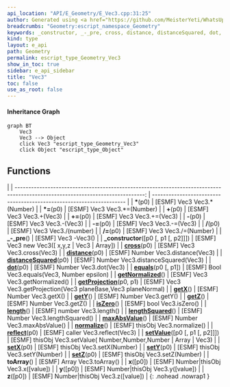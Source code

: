 ```yaml
---
api_location: "API/E_Geometry/E_Vec3.cpp:31:25"
author: Generated using <a href="https://github.com/MeisterYeti/WhatsUpDoc">WhatsUpDoc</a>
breadcrumbs: "Geometry:escript_namespace_Geometry"
keywords: _constructor, _-_pre, cross, distance, distanceSquared, dot, equals, getNormalized, getProjection, getX, getY, getZ, isZero, length, lengthSquared, maxAbsValue, normalize, reflect, setValue, setX, setY, setZ, toArray, x, y, z
kind: type
layout: e_api
path: Geometry
permalink: escript_type_Geometry_Vec3
show_in_toc: true
sidebar: e_api_sidebar
title: "Vec3"
toc: false
use_as_root: false
---
```


#### Inheritance Graph

```mermaid
graph BT
	Vec3
	Vec3 --> Object
	click Vec3 "escript_type_Geometry_Vec3"
	click Object "escript_type_Object"
```

## Functions

|
| -----------------------------------------------------------------------------------------------------------------------------: | -------------------------------------------------------------------- | 
| **\***(p0)                                                                                                                     | [ESMF] Vec3 Vec3.\*(Number)                                          | 
| **\*=**(p0)                                                                                                                    | [ESMF] Vec3 Vec3.\*=(Number)                                         | 
| **+**(p0)                                                                                                                      | [ESMF] Vec3 Vec3.+(Vec3)                                             | 
| **+=**(p0)                                                                                                                     | [ESMF] Vec3 Vec3.+=(Vec3)                                            | 
| **-**(p0)                                                                                                                      | [ESMF] Vec3 Vec3.-(Vec3)                                             | 
| **-=**(p0)                                                                                                                     | [ESMF] Vec3 Vec3.-=(Vec3)                                            | 
| **/**(p0)                                                                                                                      | [ESMF] Vec3 Vec3./(number)                                           | 
| **/=**(p0)                                                                                                                     | [ESMF] Vec3 Vec3./=(Number)                                          | 
| **_-_pre**()                                                                                                                   | [ESMF] Vec3 -Vec3()                                                  | 
| **_constructor**([p0 [, p1 [, p2]]])                                                                                           | [ESMF] Vec3 new Vec3([ x,y,z \| Vec3 \| Array])                      | 
| **[cross](classGeometry_1_1%5F%5FVec3#classGeometry_1_1%5F%5FVec3_1a9e8194cc941f561ab60686761a7dd177)**(p0)                    | [ESMF] Vec3 Vec3.cross(Vec3)                                         | 
| **[distance](classGeometry_1_1%5F%5FVec3#classGeometry_1_1%5F%5FVec3_1a766bdc4f9ec41ffcf900759123874332)**(p0)                 | [ESMF] Number Vec3.distance(Vec3)                                    | 
| **[distanceSquared](classGeometry_1_1%5F%5FVec3#classGeometry_1_1%5F%5FVec3_1a80a3fd84ef96c24dd492e6b81db2f459)**(p0)          | [ESMF] Number Vec3.distanceSquared(Vec3)                             | 
| **[dot](classGeometry_1_1%5F%5FVec3#classGeometry_1_1%5F%5FVec3_1a123bfe11cf3701816f0df066e796f280)**(p0)                      | [ESMF] Number Vec3.dot(Vec3)                                         | 
| **[equals](classGeometry_1_1%5F%5FVec3#classGeometry_1_1%5F%5FVec3_1a4d6df8d13762e737c0b561c0480dbd9a)**(p0 [, p1])            | [ESMF] Bool Vec3.equals(Vec3, Number epsilon)                        | 
| **[getNormalized](classGeometry_1_1%5F%5FVec3#classGeometry_1_1%5F%5FVec3_1a87ac6b6022a8b7980faa7bc3798942e8)**()              | [ESMF] Vec3 Vec3.getNormalized()                                     | 
| **[getProjection](classGeometry_1_1%5F%5FVec3#classGeometry_1_1%5F%5FVec3_1a9b2a95382a20e019a289ed20bac89385)**(p0, p1)        | [ESMF] Vec3 Vec3.getProjection(Vec3 planeBase,Vec3 planeNormal)      | 
| **[getX](classGeometry_1_1%5F%5FVec3#classGeometry_1_1%5F%5FVec3_1a17d52bc14ae486fcb86e9e3567dc55bd)**()                       | [ESMF] Number Vec3.getX()                                            | 
| **[getY](classGeometry_1_1%5F%5FVec3#classGeometry_1_1%5F%5FVec3_1a2254652ba0e0390d9e9c0cd7a05bd76a)**()                       | [ESMF] Number Vec3.getY()                                            | 
| **[getZ](classGeometry_1_1%5F%5FVec3#classGeometry_1_1%5F%5FVec3_1afab53f9f1d78df42c8410d6ef93650cd)**()                       | [ESMF] Number Vec3.getZ()                                            | 
| **[isZero](classGeometry_1_1%5F%5FVec3#classGeometry_1_1%5F%5FVec3_1ab5f4be9b9f88029e72a9b0f8a8d21f19)**()                     | [ESMF] bool Vec3.isZero()                                            | 
| **[length](classGeometry_1_1%5F%5FVec3#classGeometry_1_1%5F%5FVec3_1a9fdb6568fd1ee41d5b90b562c8b2eeab)**()                     | [ESMF] number Vec3.length()                                          | 
| **[lengthSquared](classGeometry_1_1%5F%5FVec3#classGeometry_1_1%5F%5FVec3_1a719baef8a20dc57e1665534700437e9a)**()              | [ESMF] Number Vec3.lengthSquared()                                   | 
| **[maxAbsValue](classGeometry_1_1%5F%5FVec3#classGeometry_1_1%5F%5FVec3_1ae71fec303aa1299d8aed2741deb59e87)**()                | [ESMF] Number Vec3.maxAbsValue()                                     | 
| **[normalize](classGeometry_1_1%5F%5FVec3#classGeometry_1_1%5F%5FVec3_1a07b3180399090b08c4bfd0f719315aea)**()                  | [ESMF] thisObj Vec3.normalize()                                      | 
| **[reflect](classGeometry_1_1%5F%5FVec3#classGeometry_1_1%5F%5FVec3_1a9507a09bf8bd030e85eb31b24b0d7759)**(p0)                  | [ESMF] caller Vec3.reflect(Vec3)                                     | 
| **[setValue](classGeometry_1_1%5F%5FVec3#classGeometry_1_1%5F%5FVec3_1a6fd01a5dc39eba095a7edda7c3841a5e)**([p0 [, p1 [, p2]]]) | [ESMF] thisObj Vec3.setValue( Number,Number,Number \| Array \| Vec3) | 
| **[setX](classGeometry_1_1%5F%5FVec3#classGeometry_1_1%5F%5FVec3_1a7c2ae9002982db2ebd71c91e418b89c6)**(p0)                     | [ESMF] thisObj Vec3.setX(Number)                                     | 
| **[setY](classGeometry_1_1%5F%5FVec3#classGeometry_1_1%5F%5FVec3_1ad14e3255df0af54be357108e28d6d37e)**(p0)                     | [ESMF] thisObj Vec3.setY(Number)                                     | 
| **[setZ](classGeometry_1_1%5F%5FVec3#classGeometry_1_1%5F%5FVec3_1a0a6c0195c140af29b8be294bcc308a6d)**(p0)                     | [ESMF] thisObj Vec3.setZ(Number)                                     | 
| **toArray**()                                                                                                                  | [ESMF] Array Vec3.toArray()                                          | 
| **x**([p0])                                                                                                                    | [ESMF] Number\|thisObj Vec3.x([value])                               | 
| **y**([p0])                                                                                                                    | [ESMF] Number\|thisObj Vec3.y([value])                               | 
| **z**([p0])                                                                                                                    | [ESMF] Number\|thisObj Vec3.z([value])                               | 
{: .nohead .nowrap1 }

